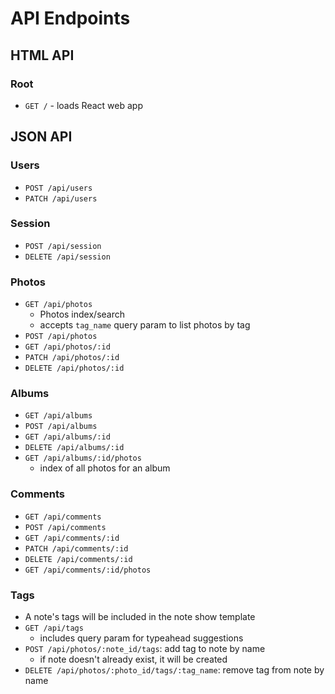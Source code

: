 # API Endpoints

## HTML API

### Root

- `GET /` - loads React web app

## JSON API

### Users

- `POST /api/users`
- `PATCH /api/users`

### Session

- `POST /api/session`
- `DELETE /api/session`

### Photos

- `GET /api/photos`
  - Photos index/search
  - accepts `tag_name` query param to list photos by tag
- `POST /api/photos`
- `GET /api/photos/:id`
- `PATCH /api/photos/:id`
- `DELETE /api/photos/:id`

### Albums

- `GET /api/albums`
- `POST /api/albums`
- `GET /api/albums/:id`
- `DELETE /api/albums/:id`
- `GET /api/albums/:id/photos`
  - index of all photos for an album

### Comments

- `GET /api/comments`
- `POST /api/comments`
- `GET /api/comments/:id`
- `PATCH /api/comments/:id`
- `DELETE /api/comments/:id`
- `GET /api/comments/:id/photos`

### Tags

- A note's tags will be included in the note show template
- `GET /api/tags`
  - includes query param for typeahead suggestions
- `POST /api/photos/:note_id/tags`: add tag to note by name
  - if note doesn't already exist, it will be created
- `DELETE /api/photos/:photo_id/tags/:tag_name`: remove tag from note by
  name
